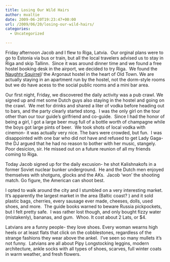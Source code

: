 ```yaml
---
title: Losing Our Wild Hairs
author: mvaltie
date: 2009-06-20T19:23:47+00:00
url: /2009/06/20/losing-our-wild-hairs/
categories:
  - Uncategorized

---
```

Friday afternoon Jacob and I flew to Riga, Latvia.  Our orginal plans were to go to Estonia via bus or train, but all the local travelers advised us to stay in Riga and skip Tallinn.  Since it was around dinner time and we found a free hostel booking desk in the airport, we decided to try Riga.  We found the [Naughty Squirrel][1]/ the Argonaut hostel in the heart of Old Town. We are actually staying in an apartment run by the hostel, not the dorm-style rooms but we do have acess to the social public rooms and a mini bar area.

Our first night, Friday, we discovered the daily activity was a pub crawl. We signed up and met some Dutch guys also staying in the hostel and going on the crawl.  We met for drinks and shared a liter of vodka before heading out to bars, and the party clearly started stong.  I was the only girl on the tour other than our tour guide&#8217;s girlfriend and co-guide.  Since I had the honor of being a girl, I got a large beer mug full of a bottle worth of champagne while the boys got large pints of beer.  We took shots of local vodka with cinemon- it was actually very nice. The bars were crowded, but fun.  I was disappointed with one bar who did not have and refused to get Lady Gaga- the DJ argued that he had no reason to bother with her music, stangely.  Poor desicion, sir. He missed out on a future reunion of all my friends coming to Riga.

Today Jacob signed up for the daily excusion- he shot Kalishnakofs in a former Soviet nuclear bunker underground.  He and the Dutch men enjoyed themselves with shotguns, glocks and the AKs.  Jacob &#8216;won&#8217; the shooting match. Go figure, the American can shoot best.

I opted to walk around the city and I stumbled on a very interesting market.  It&#8217;s apparently the largest market in the area (Baltic coast? ) and it sold plastic bags, cherries, every sausage ever made, cheeses, dolls, used shoes, and more.  The guide books warned to beware Russia pickpockets, but I felt pretty safe.  I was rather lost though, and only bought fizzy water (mistakenly), bananas, and gum.  Whoo. It cost about 2 Lats, or $4.

Latvians are a funny people- they love shoes. Every woman wearns high heels or at least flats that click on the cobblestones, regardless of the strange fashions they wear above the ankel.  I&#8217;ve seen so many mullets it&#8217;s not funny.  Latvians are all about Pipy Longstocking leggins, modern architecture, ankle socks with all types of shoes, scarves, full winter coats in warm weather, and fresh flowers.

 [1]: http://www.thenaughtysquirrel.com/